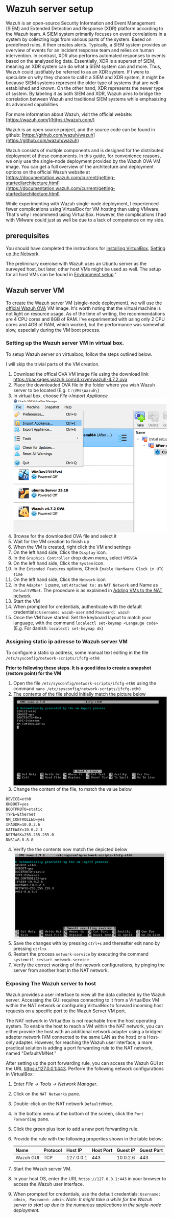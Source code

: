 # Wazuh server setup
Wazuh is an open-source Security Information and Event Management (SIEM) and Extended Detection and Response (XDR) platform according to the Wazuh team. A SIEM system primarily focuses on event correlations in a system by collecting logs from various parts of the system. Based on predefined rules, it then creates alerts. Typically, a SIEM system provides an overview of events for an incident response team and relies on human intervention. In contrast, XDR also performs automated responses to events based on the analyzed log data. Essentially, XDR is a superset of SIEM, meaning an XDR system can do what a SIEM system can and more. Thus, Wazuh could justifiably be referred to as an XDR system. If I were to speculate on why they choose to call it a SIEM and XDR system, it might be because SIEM systems represent the older type of systems that are well-established and known. On the other hand, XDR represents the newer type of system. By labeling it as both SIEM and XDR, Wazuh aims to bridge the correlation between Wazuh and traditional SIEM systems while emphasizing its advanced capabilities
  
For more information about Wazuh, visit the official website: [https://wazuh.com/](https://wazuh.com/)
  
Wazuh is an open source project, and the source code can be found in github: [https://github.com/wazuh/wazuh](https://github.com/wazuh/wazuh)
  
Wazuh consists of multiple components and is designed for the distributed deployment of these components. In this guide, for convenience reasons, we only use the single-node deployment provided by the Wazuh OVA VM image. You can get a full overview of the architecture and deployment options on the official Wazuh website at [https://documentation.wazuh.com/current/getting-started/architecture.html](https://documentation.wazuh.com/current/getting-started/architecture.html)
  
While experimenting with Wazuh single-node deployment, I experienced fewer complications using VirtualBox for VM hosting than using VMware. That's why I recommend using VirtualBox. However, the complications I had with VMware could just as well be due to a lack of competence on my side.
  
## prerequisites 
You should have completed the instructions for [installing VirtualBox](./EnviromentSetup.md#install-virtual-box), [Setting up the Network](./EnviromentSetup.md#setting-up-the-network).

The preliminary exercise with Wazuh uses an Ubuntu server as the surveyed host, but later, other host VMs might be used as well. The setup for all host VMs can be found in [Environment setup](./EnvironmentSetup.md)."

## Wazuh server VM
To create the Wazuh server VM (single-node deployment), we will use the [official Wazuh OVA](https://documentation.wazuh.com/current/deployment-options/virtual-machine/virtual-machine.html) VM image. It's worth noting that the virtual machine is not light on resource usage. As of the time of writing, the recommendations are 4 CPU cores and 8GB of RAM. I've experimented with using only 2 CPU cores and 4GB of RAM, which worked, but the performance was somewhat slow, especially during the VM boot process.

### Setting up the Wazuh server VM in virtual box.
To setup Wazuh server on virtualbox, follow the steps outlined below.

I will skip the trivial parts of the VM creation. 

1. Download the offical OVA VM image file using the download link [https://packages.wazuh.com/4.x/vm/wazuh-4.7.2.ova  ](https://packages.wazuh.com/4.x/vm/wazuh-4.7.2.ova)
2. Place the downloaded OVA file in the folder where you wish Wazuh server to be located (E.g. `C:\VMs\Wazuh\`)
3. In virtual box, choose _File->Import Appliance_
![Alt text](./WazuhSetup/importWazuhOva.png)
4. Browse for the downloaded OVA file and select it
5. Wait for the VM creation to finish up
6. When the VM is created, right click the VM and settings 
7. On the left hand side, Click the `Display` icon.
8. In the `Graphics Controller` drop down menu, select `VMSVGA`
9. On the left hand side, Click the `System` icon.
10. In the `Extended Features` options, Check `Enable Hardware Clock in UTC Time`
11. On the left hand side, Click the `Network` icon
12. In the `Adapter 1` pane, set `Attached to:` as `NAT Network` and Name as `DefaultVMNet`. The procedure is as explained in [Adding VMs to the NAT network](./EnviromentSetup.md#adding-vms-to-the-nat-network)
13. Start the VM
14. When prompted for credentials, authenticate with the default credentials: `Username: wazuh-user` and `Password: wazuh`
15. Once the VM have started. Set the keyboard layout to match your language, with the command `localectl set-keymap <Langauge code>` (E.g. For danish: `localectl set-keymap dk`)
 
### Assigning static ip adresse to Wazuh server VM
To configure a static ip address, some manual text editing in the file `/etc/sysconfig/network-scripts/ifcfg-eth0`  
  
**Prior to following these steps. It is a good idea to create a snapshot (restore point) for the VM**  
   
1. Open the file `/etc/sysconfig/network-scripts/ifcfg-eth0` using the command `nano /etc/sysconfig/network-scripts/ifcfg-eth0`
2. The contents of the file should initially match the picture below  
![Alt text](./WazuhSetup/ifcfg-eth0.png)   
3. Change the content of the file, to match the value below
```
DEVICE=eth0
ONBOOT=yes
BOOTPROTO=static
TYPE=Ethernet
NM_CONTROLLED=yes
IPADDR=10.0.2.6
GATEWAY=10.0.2.1
NETMASK=255.255.255.0
DNS1=8.8.8.8

```  
4. Verify the the contents now match the depicted below    
![Alt text](./WazuhSetup/ifcfg-eth0-afterconfig.png)  
5. Save the changes with by pressing `ctrl+s` and thereafter exit nano by pressing `ctrl+x`
6. Restart the process `network-service` by executing the command `systemctl restart network-service`
7. Verify the correct working of the network configurations, by pinging the server from another host in the NAT network.

### Exposing The Wazuh server to host

Wazuh provides a user interface to view all the data collected by the Wazuh server. Accessing the GUI requires connecting to it from a VirtualBox VM within the NAT network or configuring VirtualBox to forward incoming host requests on a specific port to the Wazuh Server VM port.

The NAT network in VirtualBox is not reachable from the host operating system. To enable the host to reach a VM within the NAT network, you can either provide the host with an additional network adapter using a bridged adapter network (VM connected to the same LAN as the host) or a Host-only adapter. However, for reaching the Wazuh user interface, a more practical solution is adding a port forwarding rule to the NAT network, named "DefaultVMNet."

After setting up the port forwarding rule, you can access the Wazuh GUI at the URL https://127.0.0.1:443. Perform the following network configurations in VirtualBox:

1. Enter _File -> Tools -> Network Manager_.
2. Click on the `NAT Networks` pane.
3. Double-click on the NAT network `DefaultVMNet`.
4. In the bottom menu at the bottom of the screen, click the `Port Forwarding` pane.
5. Click the green plus icon to add a new port forwarding rule.
6. Provide the rule with the following properties shown in the table below:

    | Name      | Protocol | Host IP     | Host Port | Guest IP  | Guest Port |
    | --------- | -------- | ----------- | --------- | --------- | ---------- |
    | Wazuh GUI | TCP      | 127.0.0.1   | 443       | 10.0.2.6   | 443        |

7. Start the Wazuh server VM.
8. In your host OS, enter the URL `https://127.0.0.1:443` in your browser to access the Wazuh user interface.
9. When prompted for credentials, use the default credentials: `Username: admin, Password: admin`.
   _Note: It might take a while for the Wazuh server to start up due to the numerous applications in the single-node deployment._
